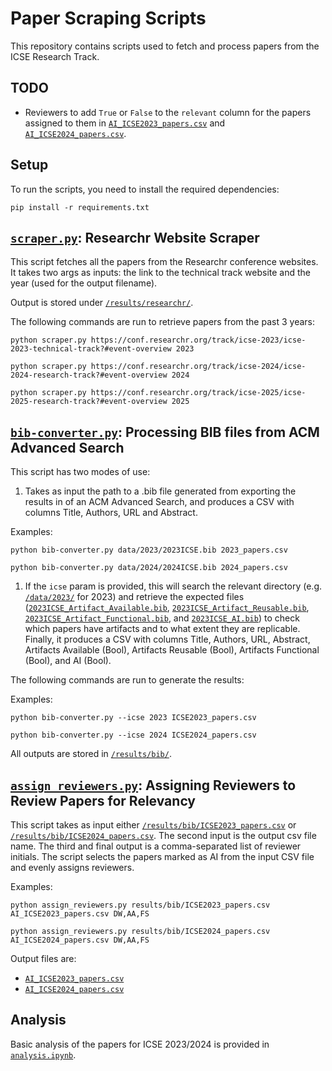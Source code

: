 # Paper Scraping Scripts

This repository contains scripts used to fetch and process papers from the ICSE Research Track.

## TODO

- Reviewers to add `True` or `False` to the `relevant` column for the papers assigned to them in [`AI_ICSE2023_papers.csv`](AI_ICSE2023_papers.csv) and [`AI_ICSE2024_papers.csv`](AI_ICSE2024_papers.csv).

## Setup

To run the scripts, you need to install the required dependencies:

```shell
pip install -r requirements.txt
```

## [`scraper.py`](scraper.py): Researchr Website Scraper

This script fetches all the papers from the Researchr conference websites. It takes two args as inputs: the link to the technical track website and the year (used for the output filename).

Output is stored under [`/results/researchr/`](/results/researchr/).

The following commands are run to retrieve papers from the past 3 years:

```shell
python scraper.py https://conf.researchr.org/track/icse-2023/icse-2023-technical-track?#event-overview 2023
```

```shell
python scraper.py https://conf.researchr.org/track/icse-2024/icse-2024-research-track?#event-overview 2024
```

```shell
python scraper.py https://conf.researchr.org/track/icse-2025/icse-2025-research-track?#event-overview 2025
```

## [`bib-converter.py`](bib-converter.py): Processing BIB files from ACM Advanced Search

This script has two modes of use:

1. Takes as input the path to a .bib file generated from exporting the results in of an ACM Advanced Search, and produces a CSV with columns Title, Authors, URL and Abstract.

Examples:

```shell
python bib-converter.py data/2023/2023ICSE.bib 2023_papers.csv
```

```shell
python bib-converter.py data/2024/2024ICSE.bib 2024_papers.csv
```

1. If the `icse` param is provided, this will search the relevant directory (e.g. [`/data/2023/`](/data/2023/) for 2023) and retrieve the expected files ([`2023ICSE_Artifact_Available.bib`](/data/2023/2023ICSE_Artifact_Available.bib), [`2023ICSE_Artifact_Reusable.bib`](/data/2023/2023ICSE_Artifact_Reusable.bib), [`2023ICSE_Artifact_Functional.bib`](/data/2023/2023ICSE_Artifact_Functional.bib), and [`2023ICSE_AI.bib`](/data/2023/2023ICSE_AI.bib)) to check which papers have artifacts and to what extent they are replicable. Finally, it produces a CSV with columns Title, Authors, URL, Abstract, Artifacts Available (Bool), Artifacts Reusable (Bool), Artifacts Functional (Bool), and AI (Bool).

The following commands are run to generate the results:

Examples:

```shell
python bib-converter.py --icse 2023 ICSE2023_papers.csv
```

```shell
python bib-converter.py --icse 2024 ICSE2024_papers.csv
```

All outputs are stored in [`/results/bib/`](/results/bib/).

## [`assign_reviewers.py`](assign_reviewers.py): Assigning Reviewers to Review Papers for Relevancy

This script takes as input either [`/results/bib/ICSE2023_papers.csv`](/results/bib/ICSE2023_papers.csv) or [`/results/bib/ICSE2024_papers.csv`](/results/bib/ICSE2024_papers.csv). The second input is the output csv file name. The third and final output is a comma-separated list of reviewer initials. The script selects the papers marked as AI from the input CSV file and evenly assigns reviewers.

Examples:

```shell
python assign_reviewers.py results/bib/ICSE2023_papers.csv AI_ICSE2023_papers.csv DW,AA,FS
```

```shell
python assign_reviewers.py results/bib/ICSE2024_papers.csv AI_ICSE2024_papers.csv DW,AA,FS
```

Output files are:

- [`AI_ICSE2023_papers.csv`](AI_ICSE2023_papers.csv)
- [`AI_ICSE2024_papers.csv`](AI_ICSE2024_papers.csv)

## Analysis

Basic analysis of the papers for ICSE 2023/2024 is provided in [`analysis.ipynb`](analysis.ipynb).
